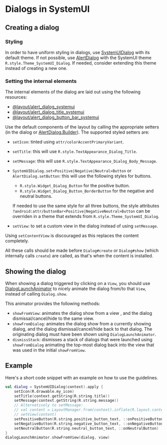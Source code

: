 # Dialogs in SystemUI

## Creating a dialog

### Styling

In order to have uniform styling in dialogs, use [SystemUIDialog][1] with its default theme.
If not possible, use [AlertDialog][2] with the SystemUI theme `R.style.Theme_SystemUI_Dialog`.
If needed, consider extending this theme instead of creating a new one.

### Setting the internal elements

The internal elements of the dialog are laid out using the following resources:

* [@layout/alert_dialog_systemui][3]
* [@layout/alert_dialog_title_systemui][4]
* [@layout/alert_dialog_button_bar_systemui][5]

Use the default components of the layout by calling the appropriate setters (in the dialog or
[AlertDialog.Builder][2]). The supported styled setters are:

* `setIcon`: tinted using `attr/colorAccentPrimaryVariant`.
* `setTitle`: this will use `R.style.TextAppearance_Dialog_Title`.
* `setMessage`: this will use `R.style.TextAppearance_Dialog_Body_Message`.
* `SystemUIDialog.set<Positive|Negative|Neutral>Button` or `AlertDialog.setButton`: this will use
   the following styles for buttons.
  * `R.style.Widget_Dialog_Button` for the positive button.
  * `R.style.Widget_Dialog_Button_BorderButton` for the negative and neutral buttons.

  If needed to use the same style for all three buttons, the style attributes
  `?android:attr/buttonBar<Positive|NegativeNeutral>Button` can be overriden in a theme that extends
  from `R.style.Theme_SystemUI_Dialog`.
* `setView`: to set a custom view in the dialog instead of using `setMessage`.

Using `setContentView` is discouraged as this replaces the content completely.

All these calls should be made before `Dialog#create` or `Dialog#show` (which internally calls
`create`) are called, as that's when the content is installed.

## Showing the dialog

When showing a dialog triggered by clicking on a `View`, you should use [DialogLaunchAnimator][6] to
nicely animate the dialog from/to that `View`, instead of calling `Dialog.show`.

This animator provides the following methods:

* `showFromView`: animates the dialog show from a view , and the dialog dismissal/cancel/hide to the
  same view.
* `showFromDialog`: animates the dialog show from a currently showing dialog, and the dialog
  dismissal/cancel/hide back to that dialog. The originating dialog must have been shown using
  `DialogLaunchAnimator`.
* `dismissStack`: dismisses a stack of dialogs that were launched using `showFromDialog` animating
  the top-most dialog back into the view that was used in the initial `showFromView`.

## Example

Here's a short code snippet with an example on how to use the guidelines.

```kotlin
val dialog = SystemUIDialog(context).apply {
    setIcon(R.drawable.my_icon)
    setTitle(context.getString(R.string.title))
    setMessage(context.getString(R.string.message))
    // Alternatively to setMessage:
    // val content = LayoutManager.from(context).inflate(R.layout.content, null)
    // setView(content)
    setPositiveButton(R.string.positive_button_text, ::onPositiveButton)
    setNegativeButton(R.string.negative_button_text, ::onNegativeButton)
    setNeutralButton(R.string.neutral_button_text, ::onNeutralButton)
}
dialogLaunchAnimator.showFromView(dialog, view)
```

[1]: /packages/SystemUI/src/com/android/systemui/statusbar/phone/SystemUIDialog.java
[2]: /core/java/android/app/AlertDialog.java
[3]: /packages/SystemUI/res/layout/alert_dialog_systemui.xml
[4]: /packages/SystemUI/res/layout/alert_dialog_title_systemui.xml
[5]: /packages/SystemUI/res/layout/alert_dialog_button_bar_systemui.xml
[6]: /packages/SystemUI/animation/src/com/android/systemui/animation/DialogLaunchAnimator.kt